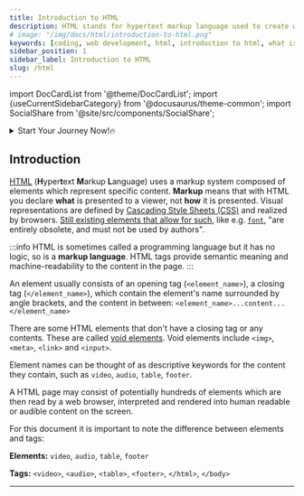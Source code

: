 ```yaml
---
title: Introduction to HTML
description: HTML stands for hypertext markup language used to create web pages using a markup language. HTML is the root language....
# image: "/img/docs/html/introduction-to-html.png"
keywords: [coding, web development, html, introduction to html, what is html]
sidebar_position: 1
sidebar_label: Introduction to HTML
slug: /html
---
```


<!-- Import files -->

import DocCardList from '@theme/DocCardList';
import {useCurrentSidebarCategory} from '@docusaurus/theme-common';
import SocialShare from '@site/src/components/SocialShare';

<details>
    <summary>Start Your Journey Now!🔥</summary>
  <div>
    <div>Select Topic from below and start learning</div>
    <br/>
    <h3>✅Getting Started with HTML</h3>
    - <a href="/docs/html">Introduction to HTML</a> <br/>
    - <a href="/docs/html/intro/elements-insight">Elements   insight</a> <br/>
    - <a href="/docs/html/intro/creating-a-page">Creating a Page</a> <br/>
    - <a href="/docs/html/intro/breakdown-of-page">Breakdown of Page</a> <br/>
    - <a href="/docs/html/intro/remarks">Remarks</a> <br/>
    <br/>
    <h3>✅Doctypes</h3>
    - <a href="/docs/html/doctypes">Introduction to Doctypes</a> <br/>
    - <a href="/docs/html/doctypes/adding-the-doctypes">Adding the Doctype</a> <br/>
    - <a href="/docs/html/doctypes/html-5-doctype">HTML 5 Doctype</a> <br/>
    - <a href="/docs/html/doctypes/remarks">Remarks</a> <br/>
    <br/>
    <h3>✅Headings</h3>
    - <a href="/docs/html/headings">Introduction to Headings</a> <br/>
    - <a href="/docs/html/headings/using-headings">Using Headings</a> <br/>
    - <a href="/docs/html/headings/correct-structure-matters">Correct Structure Matters</a> <br/>
    - <a href="/docs/html/headings/Remarks">Remarks</a> <br/>
    <br/>
    <h3>✅Lists</h3>
    - <a href="/docs/html/lists">Introduction to Lists</a> <br/>
    - <a href="/docs/html/lists/ordered-list">Ordered Lists</a> <br/>
    - <a href="/docs/html/lists/unordered-list">Unordered Lists</a> <br/>
    - <a href="/docs/html/lists/nested-list">Nested Lists</a> <br/>
    - <a href="/docs/html/lists/remarks">Remarks</a> <br/>
  </div>
</details>

<!-- Ad Snippet -->
<script async src="https://pagead2.googlesyndication.com/pagead/js/adsbygoogle.js?client=ca-pub-1497260367342842" crossorigin="anonymous"></script>

<ins class="adsbygoogle"
     data-ad-client="ca-pub-1497260367342842"
     data-ad-slot="8295569940"
     data-ad-format="auto"
     data-full-width-responsive="true">
</ins>

<script>
     (adsbygoogle = window.adsbygoogle || []).push({});
</script>

<!-- docs-header -->

## Introduction

[HTML](https://en.wikipedia.org/wiki/HTML) (**H**yper**t**ext **M**arkup **L**anguage) uses a markup system composed of elements which represent specific content. **Markup** means that with HTML you declare **what** is presented to a viewer, not **how** it is presented. Visual representations are defined by [Cascading Style Sheets (CSS)](https://en.wikipedia.org/wiki/CSS) and realized by browsers. [Still existing elements that allow for such](https://www.w3.org/TR/html5/obsolete.html#non-conforming-features), like e.g. [`font`](https://www.w3.org/wiki/HTML/Elements/font), "are entirely obsolete, and must not be used by authors".

:::info
HTML is sometimes called a programming language but it has no logic, so is a **markup language**. HTML tags provide semantic meaning and machine-readability to the content in the page.
:::

An element usually consists of an opening tag (`<element_name>`), a closing tag (`</element_name>`), which contain the element's name surrounded by angle brackets, and the content in between: `<element_name>...content...</element_name>`

There are some HTML elements that don't have a closing tag or any contents. These are called [void elements](https://stackoverflow.com/documentation/html/1449/void-elements). Void elements include `<img>`, `<meta>`, `<link>` and `<input>`.

Element names can be thought of as descriptive keywords for the content they contain, such as `video`, `audio`, `table`, `footer`.

A HTML page may consist of potentially hundreds of elements which are then read by a web browser, interpreted and rendered into human readable or audible content on the screen.

For this document it is important to note the difference between elements and tags:

**Elements:** `video`, `audio`, `table`, `footer`

**Tags:** `<video>`, `<audio>`, `<table>`, `<footer>`, `</html>`, `</body>`

<hr/>
<DocCardList items={useCurrentSidebarCategory().items}/>

<SocialShare />
